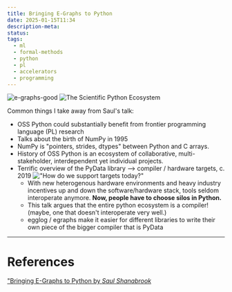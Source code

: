 ```yaml
---
title: Bringing E-Graphs to Python
date: 2025-01-15T11:34
description-meta: 
status: 
tags:
  - ml
  - formal-methods
  - python
  - pl
  - accelerators
  - programming
---
```

![e-graphs-good](https://egraphs-good.github.io/assets/egg.svg)
![The Scientific Python Ecosystem](https://jupytearth.org/_images/python-stack.png)

Common things I take away from Saul's talk: 
* OSS Python could substantially benefit from frontier programming language (PL) research
* Talks about the birth of NumPy in 1995
* NumPy is "pointers, strides, dtypes" between Python and C arrays.
* History of OSS Python is an ecosystem of collaborative, multi-stakeholder, interdependent yet individual projects. 
* Terrific overview of the PyData library --> compiler / hardware targets, c. 2019
  !["How do we support targets today?"](https://egglog-python.readthedocs.io/latest/_images/ecosystem-graph.png)
  * With new heterogenous hardware environments and heavy industry incentives up and down the software/hardware stack, tools seldom interoperate anymore. **Now, people have to choose silos in Python.**
  * This talk argues that the entire python ecosystem is a compiler! (maybe, one that doesn't interoperate very well.)
  * egglog / egraphs make it easier for different libraries to write their own piece of the bigger compiler that is PyData


---
# References
["Bringing E-Graphs to Python by _Saul Shanabrook_](https://egglog-python.readthedocs.io/latest/explanation/2023_11_09_portland_state.html)

